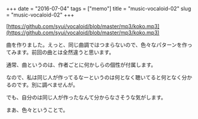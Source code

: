 +++
date = "2016-07-04"
tags =  ["memo"]
title = "music-vocaloid-02"
slug = "music-vocaloid-02"
+++

[https://github.com/syui/vocaloid/blob/master/mp3/koko.mp3](https://github.com/syui/vocaloid/blob/master/mp3/koko.mp3)

曲を作りました。えっと、同じ曲調ではつまらないので、色々なパターンを作ってみます。前回の曲とは全然違うと思います。

通常、曲というのは、作者ごとに何かしらの個性が付属します。

なので、私は同じ人が作ってるなーというのは何となく聴いてると何となく分かるのです。別に調べませんが。

でも、自分のは同じ人が作ったなんて分からなさそうな気がします。

まあ、色々ということで。
		
